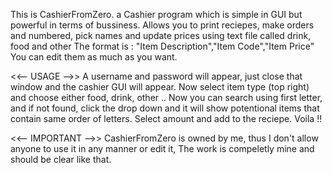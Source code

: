 This is CashierFromZero. a Cashier program which is simple in GUI but powerful in terms of bussiness.
Allows you to print reciepes, make orders and numbered, pick names and update prices using text file called drink, food and other
The format is : "Item Description","Item Code","Item Price"
You can edit them as much as you want.

<<-- USAGE -->>
A username and password will appear, just close that window and the cashier GUI will appear.
Now select item type (top right) and choose either food, drink, other ..
Now you can search using first letter, and if not found, click the drop down and it will show potentional items that contain same order of letters.
Select amount and add to the reciepe. Voila !!

<<-- IMPORTANT -->>
CashierFromZero is owned by me, thus I don't allow anyone to use it in any manner or edit it, The work is compeletly mine and should be clear like that.
